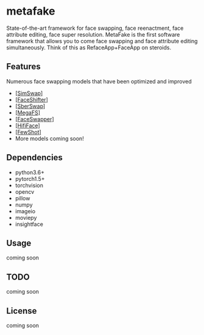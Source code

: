 # metafake
State-of-the-art framework for face swapping, face reenactment, face attribute editing, face super resolution. MetaFake is the first software framework that allows you to come face swapping and face attribute editing simultaneously. Think of this as RefaceApp+FaceApp on steroids.

## Features
Numerous face swapping models that have been optimized and improved 
- [[SimSwap]](https://github.com/neuralchen/SimSwap)
- [[FaceShifter]](https://github.com/ocastan/FaceShifter)
- [[SberSwap]](https://github.com/ai-forever/sber-swap)
- [[MegaFS]](https://github.com/zyainfal/One-Shot-Face-Swapping-on-Megapixels)
- [[FaceSwapper]](https://github.com/liqi-casia/FaceSwapper)
- [[HifiFace]](https://github.com/mindslab-ai/hififace)
- [[FewShot]]()
- More models coming soon!

## Dependencies
- python3.6+
- pytorch1.5+
- torchvision
- opencv
- pillow
- numpy
- imageio
- moviepy
- insightface

## Usage 

coming soon

## TODO

coming soon

## License

coming soon 
